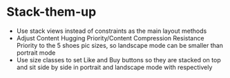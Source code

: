 # Stack-them-up

- Use stack views instead of constraints as the main layout methods
- Adjust Content Hugging Priority/Content Compression Resistance Priority to the 5 shoes pic sizes, so landscape mode can be smaller than portrait mode
- Use size classes to set Like and Buy buttons so they are stacked on top and sit side by side in portrait and landscape mode with respectively



